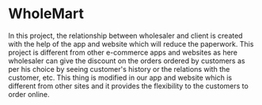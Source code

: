 # WholeMart
In this project, the relationship between wholesaler and client is created with the help of the app and website which will reduce the paperwork. This project is different from other e-commerce apps and websites as here wholesaler can give the discount on the orders ordered by customers as per his choice by seeing customer's history or the relations with the customer, etc. This thing is modified in our app and website which is different from other sites and it provides the flexibility to the customers to order online.
